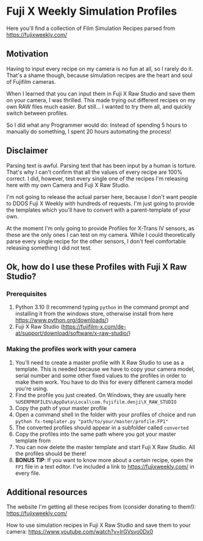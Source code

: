 # Fuji X Weekly Simulation Profiles

Here you'll find a collection of Film Simulation Recipes parsed from https://fujixweekly.com/

## Motivation
Having to input every recipe on my camera is no fun at all, so I rarely do it.
That's a shame though, because simulation recipes are the heart and soul of Fujifilm cameras.

When I learned that you can input them in Fuji X Raw Studio and save them on your camera, I was thrilled. This made trying out different recipes on my own RAW files much easier. But still... I wanted to try them all, and quickly switch between profiles.

So I did what any Programmer would do: Instead of spending 5 hours to manually do something, I spent 20 hours automating the process!

## Disclaimer
Parsing text is awful. Parsing text that has been input by a human is torture.
That's why I can't confirm that all the values of every recipe are 100% correct. I did, however, test every single one of the recipes I'm releasing here with my own Camera and Fuji X Raw Studio.

I'm not going to release the actual parser here, because I don't want people to DDOS Fuji X Weekly with hundreds of requests. I'm just going to provide the templates which you'll have to convert with a parent-template of your own.

At the moment I'm only going to provide Profiles for X-Trans IV sensors, as these are the only ones I can test on my camera. While I could theoretically parse every single recipe for the other sensors, I don't feel comfortable releasing something I did not test.

## Ok, how do I use these Profiles with Fuji X Raw Studio?
### Prerequisites
1. Python 3.10 (I recommend typing `python` in the command prompt and installing it from the windows store, otherwise install from here https://www.python.org/downloads/)
2. Fuji X Raw Studio (https://fujifilm-x.com/de-at/support/download/software/x-raw-studio/)

### Making the profiles work with your camera
1. You'll need to create a master profile with X Raw Studio to use as a template. This is needed because we have to copy your camera model, serial number and some other fixed values to the profiles in order to make them work. You have to do this for every different camera model you're using.
2. Find the profile you just created. On Windows, they are usually here `%USERPROFILE%\AppData\Local\com.fujifilm.denji\X_RAW_STUDIO`
3. Copy the path of your master profile
4. Open a command shell in the folder with your profiles of choice and run `python fx-templater.py "path/to/your/master/profile.FP1"`
5. The converted profiles should appear in a subfolder called `converted`
6. Copy the profiles into the same path where you got your master template from
7. You can now delete the master template and start Fuji X Raw Studio. All the profiles should be there!
8. **BONUS TIP**: If you want to know more about a certain recipe, open the `FP1` file in a text editor. I've included a link to https://fujixweekly.com/ in every file.

## Additional resources
The website I'm getting all these recipes from (consider donating to them!): https://fujixweekly.com/

How to use simulation recipes in Fuji X Raw Studio and save them to your camera: https://www.youtube.com/watch?v=IrGVsvo0Dx0
